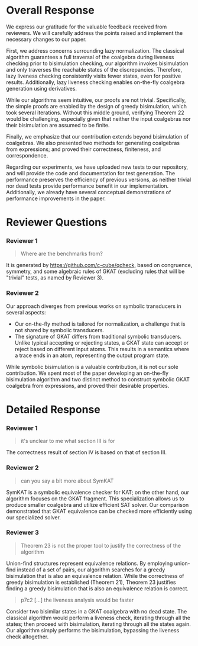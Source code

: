 # Overall Response

We express our gratitude for the valuable feedback received from reviewers. 
We will carefully address the points raised and implement the necessary changes to our paper.

First, we address concerns surrounding lazy normalization. 
The classical algorithm guarantees a full traversal of the coalgebra during liveness checking prior to bisimulation checking, our algorithm invokes bisimulation and only traverses the reachable states of the discrepancies.
Therefore, lazy liveness checking consistently visits fewer states, even for positive results. 
Additionally, lazy liveness checking enables on-the-fly coalgebra generation using derivatives.

While our algorithms seem intuitive, our proofs are not trivial. 
Specifically, the simple proofs are enabled by the design of greedy bisimulation, which took several iterations.
Without this middle ground, verifying Theorem 22 would be challenging, especially given that neither the input coalgebras nor their bisimulation are assumed to be finite. 

Finally, we emphasize that our contribution extends beyond bisimulation of coalgebras.
We also presented two methods for generating coalgebras from expressions; and proved their correctness, finiteness, and correspondence.

Regarding our experiments, we have uploaded new tests to our repository, and will provide the code and documentation for test generation.
The performance preserves the efficiency of previous versions, as neither trivial nor dead tests provide performance benefit in our implementation. 
Additionally, we already have several conceptual demonstrations of performance improvements in the paper. 

# Reviewer Questions

### Reviewer 1

> Where are the benchmarks from?

It is generated by https://github.com/c-cube/qcheck, based on congruence, symmetry, and some algebraic rules of GKAT (excluding rules that will be "trivial" tests, as named by Reviewer 3).

### Reviewer 2

Our approach diverges from previous works on symbolic transducers in several aspects:
- Our on-the-fly method is tailored for normalization, a challenge that is not shared by symbolic transducers. 
- The signature of GKAT differs from traditional symbolic transducers. Unlike typical accepting or rejecting states, a GKAT state can accept or reject based on different input atoms. This results in a semantics where a trace ends in an atom, representing the output program state.

While symbolic bisimulation is a valuable contribution, it is not our sole contribution. 
We spent most of the paper developing an on-the-fly bisimulation algorithm and two distinct method to construct symbolic GKAT coalgebra from expressions, and proved their desirable properties.

# Detailed Response

### Reviewer 1

> it's unclear to me what section III is for

The correctness result of section IV is based on that of section III. 

### Reviewer 2

> can you say a bit more about SymKAT

SymKAT is a symbolic equivalence checker for KAT; on the other hand, our algorithm focuses on the GKAT fragment.
This specialization allows us to produce smaller coalgebra and utilize efficient SAT solver.
Our comparison demonstrated that GKAT equivalence can be checked more efficiently using our specialized solver.

### Reviewer 3

> Theorem 23 is not the proper tool to justify the correctness of the algorithm

Union-find structures represent equivalence relations. 
By employing union-find instead of a set of pairs, our algorithm searches for a greedy bisimulation that is also an equivalence relation. 
While the correctness of greedy bisimulation is established (Theorem 21), Theorem 23 justifies finding a greedy bisimulation that is also an equivalence relation is correct. 

> p7c2 [...] the liveness analysis would be faster 

Consider two bisimilar states in a GKAT coalgebra with no dead state. 
The classical algorithm would perform a liveness check, iterating through all the states; then proceed with bisimulation, iterating through all the states again. 
Our algorithm simply performs the bisimulation, bypassing the liveness check altogether.




